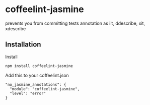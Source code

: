 coffeelint-jasmine
==================

prevents you from committing tests annotation as iit, ddescribe, xit, xdescribe


## Installation

Install 
  ```
  npm install coffeelint-jasmine
  ```
  
  
Add this to your coffeelint.json


    "no_jasmine_annotations": {
      "module": "coffeelint-jasmine",
      "level": "error"
    }
